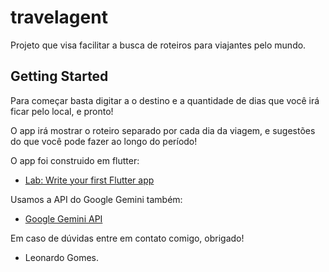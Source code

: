 # travelagent

Projeto que visa facilitar a busca de roteiros para viajantes pelo mundo. 

## Getting Started

Para começar basta digitar a o destino e a quantidade de dias que você irá ficar pelo local, e pronto! 

O app irá mostrar o roteiro separado por cada dia da viagem, e sugestões do que você pode fazer ao longo do período!

O app foi construido em flutter:
- [Lab: Write your first Flutter app](https://docs.flutter.dev/get-started/codelab)

Usamos a API do Google Gemini também:
- [Google Gemini API](https://ai.google.dev/)

Em caso de dúvidas entre em contato comigo, obrigado!
- Leonardo Gomes.
